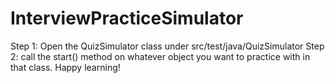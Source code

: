 # InterviewPracticeSimulator

Step 1: Open the QuizSimulator class under src/test/java/QuizSimulator
Step 2: call the start() method on whatever object you want to practice with in that class. 
Happy learning!
